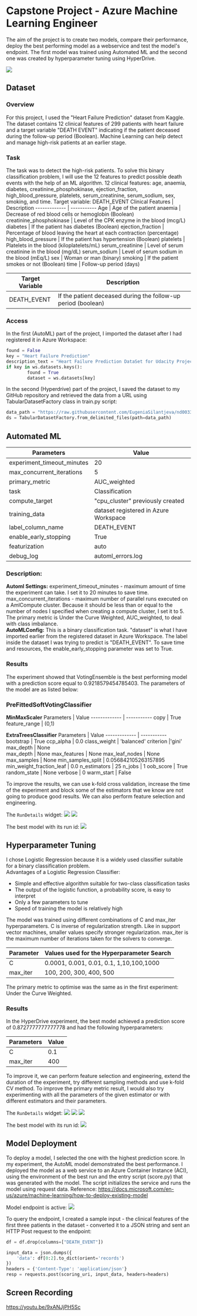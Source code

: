 
# Capstone Project - Azure Machine Learning Engineer

The aim of the project is to create two models, compare their performance, deploy the best performing model as a webservice and test the model's endpoint. The first model was trained using Automated ML and the second one  was created by  hyperparameter tuning using HyperDrive. 

![](Images/Projectdiagram.JPG)

## Dataset

### Overview
For this project, I used the "Heart Failure Prediction" dataset from Kaggle. The dataset contains 12 clinical features of 299 patients with heart failure and a target variable "DEATH EVENT" indicating if the patient deceased during the follow-up period (Boolean). Machine Learning can help detect and manage high-risk patients at an earlier stage.

### Task
The task was to detect the high-risk patients. To solve this binary classification problem, I will use the 12 features to predict possible death events with the help of an ML algorithm. 
12 clinical features: age, anaemia, diabetes, creatinine_phosphokinase, ejection_fraction, high_blood_pressure, platelets, serum_creatinine, serum_sodium, sex, smoking, and time. Target variable: DEATH_EVENT
Clinical Features | Description 
------------- | ----------- 
Age | Age of the patient
anaemia  | Decrease of red blood cells or hemoglobin (Boolean)
creatinine_phosphokinase | Level of the CPK enzyme in the blood (mcg/L)
diabetes | If the patient has diabetes (Boolean)
ejection_fraction | Percentage of blood leaving the heart at each contraction (percentage)
high_blood_pressure | If the patient has hypertension (Boolean)
platelets | Platelets in the blood (kiloplatelets/mL)
serum_creatinine | Level of serum creatinine in the blood (mg/dL)
serum_sodium | Level of serum sodium in the blood (mEq/L)
sex | Woman or man (binary)
smoking | If the patient smokes or not (Boolean)
time | Follow-up period (days)

Target Variable | Description 
------------- | ----------- 
DEATH_EVENT | If the patient deceased during the follow-up period (boolean)



### Access
In the first (AutoML) part of the project, I imported the dataset after I had registered it in Azure Workspace:   

```Python
found = False
key = "Heart Failure Prediction"
description_text = "Heart Failure Prediction DataSet for Udacity Project 3"
if key in ws.datasets.keys(): 
        found = True
        dataset = ws.datasets[key]
```       
        
        

In the second (Hyperdrive) part of the project, I saved the dataset to my GitHub repository and retrieved the data from a URL using TabularDatasetFactory class in train.py script: 

```Python
data_path = "https://raw.githubusercontent.com/EugeniaSilantjeva/nd00333-capstone/master/heart_failure_clinical_records_dataset.csv"
ds = TabularDatasetFactory.from_delimited_files(path=data_path)
```

## Automated ML

Parameters | Value 
------------- | ----------- 
experiment_timeout_minutes | 20
max_concurrent_iterations | 5
primary_metric | AUC_weighted
task  | Classification
compute_target | "cpu_cluster" previously created
training_data | dataset registered in Azure Workspace
label_column_name | DEATH_EVENT
enable_early_stopping | True
featurization | auto
debug_log | automl_errors.log

### Description:
**Automl Settings:** experiment_timeout_minutes - maximum amount of time the experiment can take. I set it to 20 minutes to save time. max_concurrent_iterations - maximum number of parallel runs executed on a AmlCompute cluster. Because it should be less than or equal to the number of nodes I specified when creating a compute cluster, I set it to 5. The primary metric is Under the Curve Weighted, AUC_weighted, to deal with class imbalance.<br />
**AutoMLConfig:** This is a binary classification task. "dataset" is what I have imported earlier from the registered dataset in Azure Workspace. The label inside the dataset I was trying to predict is "DEATH_EVENT". To save time and resources, the enable_early_stopping parameter was set to True.


### Results

The experiment showed that VotingEnsemble is the best performing model with a prediction score equal to 0.9218579454785403. The parameters of the model are as listed below:
### PreFittedSoftVotingClassifier

**MinMaxScaler**
Parameters | Value 
------------- | ----------- 
copy | True
feature_range | (0,1)


**ExtraTreesClassifier**
Parameters | Value 
------------- | ----------- 
bootstrap | True
ccp_alpha | 0.0 
class_weight | 'balanced'
criterion |'gini'
max_depth | None                                                                                                                                                              
max_depth | None
max_features | None
max_leaf_nodes | None
max_samples | None
min_samples_split | 0.056842105263157895
min_weight_fraction_leaf | 0.0
n_estimators | 25
n_jobs | 1
oob_score | True
random_state | None
verbose | 0
warm_start | False
                                                  
To improve the results, we can use k-fold cross validation, increase the time of the experiment and block some of the estimators that we know are not going to produce good results. We can also perform feature selection and engineering. 


The `RunDetails` widget:
![](Images/Automlrundetails0.1.JPG)
![](Images/rundetailsautoml.JPG)

The best model with its run id:
![](Images/AutomlbestrunidJPG.JPG)

## Hyperparameter Tuning

I chose Logistic Regression because it is a widely used classifier suitable for a binary classification problem.<br />
Advantages of a Logistic Regression Classifier:
* Simple and effective algorithm suitable for two-class classification tasks
* The output of the logistic function, a probability score, is easy to interpret
* Only a few parameters to tune
* Speed of training the model is relatively high


The model was trained using different combinations of C and max_iter hyperparameters. C is inverse of regularization strength. Like in support vector machines, smaller values specify stronger regularization. max_iter is the maximum number of iterations taken for the solvers to converge.

Parameter | Values used for the Hyperparameter Search
------------- | ----------- 
C | 0.0001, 0.001, 0.01, 0.1, 1,10,100,1000
max_iter | 100, 200, 300, 400, 500

The primary metric to optimise was the same as in the first experiment: Under the Curve Weighted.

### Results

In the HyperDrive experiment, the best model achieved a prediction score of 0.8727777777777778 and had the following hyperparameters:

Parameters | Value 
------------- | ----------- 
C | 0.1 
max_iter | 400

To improve it, we can perform feature selection and engineering, extend the duration of the experiment, try different sampling methods and use k-fold CV method. To improve the primary metric result, I would also try experimenting with all the parameters of the given estimator or with different estimators and their parameters.  


The `RunDetails` widget:
![](Images/Hyperdriverundetails.JPG)
![](Images/huperdrive2.JPG)
![](Images/hyperdrive3.JPG)

The best model with its run id:
![](Images/hyperdrivebestmodel.JPG)

## Model Deployment

To deploy a model, I selected the one with the highest prediction score. In my experiment, the AutoML model demonstrated the best performance. I deployed the model as a web service to an Azure Container Instance (ACI), using the environment of the best run and the entry script (score.py) that was generated with the model. The script initializes the service and runs the model using request data. Reference: https://docs.microsoft.com/en-us/azure/machine-learning/how-to-deploy-existing-model 

Model endpoint is active:
![](Images/modelendpointactive.JPG)

To query the endpoint, I created a sample input -  the clinical features of the first three patients in the dataset - converted it to a JSON string and sent an HTTP Post request to the endpoint:
```Python
df = df.drop(columns=["DEATH_EVENT"])

input_data = json.dumps({
    'data': df[0:2].to_dict(orient='records')
})
headers = {'Content-Type': 'application/json'}
resp = requests.post(scoring_uri, input_data, headers=headers)
```
## Screen Recording
https://youtu.be/9xANJjPH5Sc

